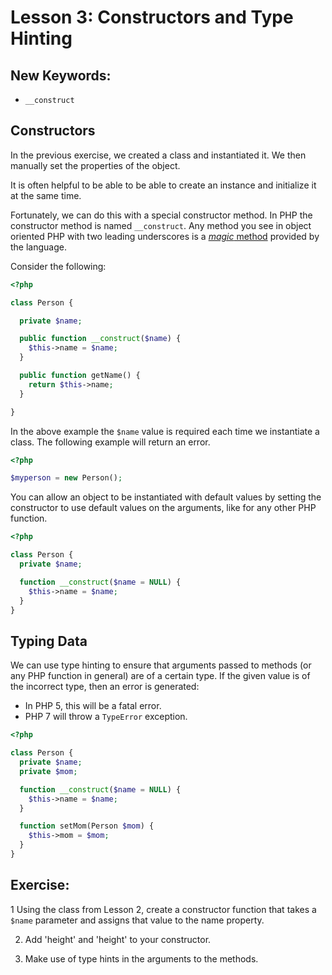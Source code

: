# Lesson 3: Constructors and Type Hinting

## New Keywords:

 - `__construct`

## Constructors

In the previous exercise, we created a class and instantiated it. We then manually set the properties of the object.

It is often helpful to be able to be able to create an instance and initialize it at the same time.

Fortunately, we can do this with a special constructor method. In PHP the constructor method is named `__construct`. Any method you see in object oriented PHP with two leading underscores is a [*magic* method](http://php.net/manual/en/language.oop5.magic.php) provided by the language.

Consider the following:

```php
<?php

class Person {

  private $name;

  public function __construct($name) {
    $this->name = $name;
  }

  public function getName() {
    return $this->name;
  }

}
```

In the above example the `$name` value is required each time we instantiate a class. The following example will return an error.

```php
<?php

$myperson = new Person();
```

You can allow an object to be instantiated with default values by setting the constructor to use default values on the arguments, like for any other PHP function.

```php
<?php

class Person {
  private $name;

  function __construct($name = NULL) {
    $this->name = $name;
  }
}
```

## Typing Data

We can use type hinting to ensure that arguments passed to methods (or any PHP function in general) are of a certain type. If the given value is of the incorrect type, then an error is generated:

- In PHP 5, this will be a fatal error.
- PHP 7 will throw a `TypeError` exception.

```php
<?php

class Person {
  private $name;
  private $mom;

  function __construct($name = NULL) {
    $this->name = $name;
  }

  function setMom(Person $mom) {
    $this->mom = $mom;
  }
}
```

## Exercise:

 1 Using the class from Lesson 2, create a constructor function that takes a `$name` parameter and assigns that value to the name property.

 2. Add 'height' and 'height' to your constructor.

 3. Make use of type hints in the arguments to the methods.
